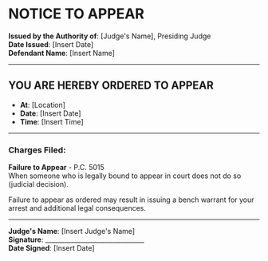 # NOTICE TO APPEAR

**Issued by the Authority of**: [Judge's Name], Presiding Judge  
**Date Issued**: [Insert Date]  
**Defendant Name**: [Insert Name]  

---

## YOU ARE HEREBY ORDERED TO APPEAR  

- **At**: [Location]  
- **Date**: [Insert Date]  
- **Time**: [Insert Time]  

---

### Charges Filed:  
**Failure to Appear** - P.C. 5015  
When someone who is legally bound to appear in court does not do so (judicial decision).  

Failure to appear as ordered may result in issuing a bench warrant for your arrest and additional legal consequences.  

---

**Judge's Name**: [Insert Judge's Name]  
**Signature**: _______________________________  
**Date Signed**: [Insert Date]  